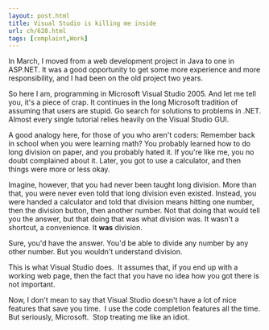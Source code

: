 ```yaml
---
layout: post.html
title: Visual Studio is killing me inside
url: ch/628.html
tags: [complaint,Work]
---
```

In March, I moved from a web development project in Java to one in ASP.NET. It was a good opportunity to get some more experience and more responsibility, and I had been on the old project two years.

So here I am, programming in Microsoft Visual Studio 2005. And let me tell you, it's a piece of crap. It continues in the long Microsoft tradition of assuming that users are stupid. Go search for solutions to problems in .NET. Almost every single tutorial relies heavily on the Visual Studio GUI.

A good analogy here, for those of you who aren't coders: Remember back in school when you were learning math? You probably learned how to do long division on paper, and you probably hated it. If you're like me, you no doubt complained about it. Later, you got to use a calculator, and then things were more or less okay.

Imagine, however, that you had never been taught long division. More than that, you were never even told that long division even existed. Instead, you were handed a calculator and told that division means hitting one number, then the division button, then another number. Not that doing that would tell you the answer, but that doing that was what division was. It wasn't a shortcut, a convenience. It **was** division.

Sure, you'd have the answer. You'd be able to divide any number by any other number. But you wouldn't understand division.

This is what Visual Studio does.  It assumes that, if you end up with a working web page, then the fact that you have no idea how you got there is not important.

Now, I don't mean to say that Visual Studio doesn't have a lot of nice features that save you time.  I use the code completion features all the time.  But seriously, Microsoft.  Stop treating me like an idiot.
